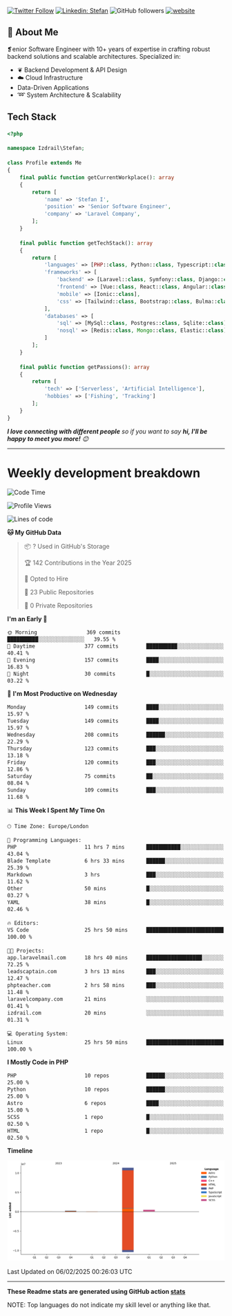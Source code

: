 [![Twitter Follow](https://img.shields.io/twitter/follow/thephpteacher?label=Follow)](https://twitter.com/intent/follow?screen_name=thephpteacher)
[![Linkedin: Stefan](https://img.shields.io/badge/izdrail-blue?style=flat-square&logo=Linkedin&logoColor=white&link=https://www.linkedin.com/in/izdrail/)](https://www.linkedin.com/in/izdrail/)
![GitHub followers](https://img.shields.io/github/followers/izdrail?label=Follow&style=social)
[![website](https://img.shields.io/badge/Website-46a2f1.svg?&style=flat-square&logo=Google-Chrome&logoColor=white&link=https://izdrail.com/)](https://izdrail.com/)

## 🚀 About Me
❡enior Software Engineer with 10+ years of expertise in crafting robust backend solutions and scalable architectures. 
Specialized in:

- ❦ Backend Development & API Design
- ☁️ Cloud Infrastructure
-  Data-Driven Applications
- ➿ System Architecture & Scalability

## Tech Stack

```php
<?php

namespace Izdrail\Stefan;

class Profile extends Me
{
    final public function getCurrentWorkplace(): array
    {
        return [
            'name' => 'Stefan I',
            'position' => 'Senior Software Engineer',
            'company' => 'Laravel Company',
        ];
    }
    
    final public function getTechStack(): array
    {
        return [
            'languages' => [PHP::class, Python::class, Typescript::class],
            'frameworks' => [
                'backend' => [Laravel::class, Symfony::class, Django::class, FastApi::class],
                'frontend' => [Vue::class, React::class, Angular::class],
                'mobile' => [Ionic::class],
                'css' => [Tailwind::class, Bootstrap::class, Bulma::class]
            ],
            'databases' => [
                'sql' => [MySql::class, Postgres::class, Sqlite::class],
                'nosql' => [Redis::class, Mongo::class, Elastic::class]
            ]
        ];
    }

    final public function getPassions(): array
    {
        return [
            'tech' => ['Serverless', 'Artificial Intelligence'],
            'hobbies' => ['Fishing', 'Tracking']
        ];
    }
}
```
 <em><b>I love connecting with different people</b> so if you want to say <b>hi, I'll be happy to meet you more!</b> 😊</em>


---
# Weekly development breakdown
<!--START_SECTION:waka-->
![Code Time](http://img.shields.io/badge/Code%20Time-996%20hrs%2027%20mins-blue)

![Profile Views](http://img.shields.io/badge/Profile%20Views-1-blue)

![Lines of code](https://img.shields.io/badge/From%20Hello%20World%20I%27ve%20Written-12.1%20million%20lines%20of%20code-blue)

**🐱 My GitHub Data** 

> 📦 ? Used in GitHub's Storage 
 > 
> 🏆 142 Contributions in the Year 2025
 > 
> 💼 Opted to Hire
 > 
> 📜 23 Public Repositories 
 > 
> 🔑 0 Private Repositories 
 > 
**I'm an Early 🐤** 

```text
🌞 Morning                369 commits         ██████████░░░░░░░░░░░░░░░   39.55 % 
🌆 Daytime                377 commits         ██████████░░░░░░░░░░░░░░░   40.41 % 
🌃 Evening                157 commits         ████░░░░░░░░░░░░░░░░░░░░░   16.83 % 
🌙 Night                  30 commits          █░░░░░░░░░░░░░░░░░░░░░░░░   03.22 % 
```
📅 **I'm Most Productive on Wednesday** 

```text
Monday                   149 commits         ████░░░░░░░░░░░░░░░░░░░░░   15.97 % 
Tuesday                  149 commits         ████░░░░░░░░░░░░░░░░░░░░░   15.97 % 
Wednesday                208 commits         ██████░░░░░░░░░░░░░░░░░░░   22.29 % 
Thursday                 123 commits         ███░░░░░░░░░░░░░░░░░░░░░░   13.18 % 
Friday                   120 commits         ███░░░░░░░░░░░░░░░░░░░░░░   12.86 % 
Saturday                 75 commits          ██░░░░░░░░░░░░░░░░░░░░░░░   08.04 % 
Sunday                   109 commits         ███░░░░░░░░░░░░░░░░░░░░░░   11.68 % 
```


📊 **This Week I Spent My Time On** 

```text
🕑︎ Time Zone: Europe/London

💬 Programming Languages: 
PHP                      11 hrs 7 mins       ███████████░░░░░░░░░░░░░░   43.04 % 
Blade Template           6 hrs 33 mins       ██████░░░░░░░░░░░░░░░░░░░   25.39 % 
Markdown                 3 hrs               ███░░░░░░░░░░░░░░░░░░░░░░   11.62 % 
Other                    50 mins             █░░░░░░░░░░░░░░░░░░░░░░░░   03.27 % 
YAML                     38 mins             █░░░░░░░░░░░░░░░░░░░░░░░░   02.46 % 

🔥 Editors: 
VS Code                  25 hrs 50 mins      █████████████████████████   100.00 % 

🐱‍💻 Projects: 
app.laravelmail.com      18 hrs 40 mins      ██████████████████░░░░░░░   72.25 % 
leadscaptain.com         3 hrs 13 mins       ███░░░░░░░░░░░░░░░░░░░░░░   12.47 % 
phpteacher.com           2 hrs 58 mins       ███░░░░░░░░░░░░░░░░░░░░░░   11.48 % 
laravelcompany.com       21 mins             ░░░░░░░░░░░░░░░░░░░░░░░░░   01.41 % 
izdrail.com              20 mins             ░░░░░░░░░░░░░░░░░░░░░░░░░   01.31 % 

💻 Operating System: 
Linux                    25 hrs 50 mins      █████████████████████████   100.00 % 
```

**I Mostly Code in PHP** 

```text
PHP                      10 repos            ██████░░░░░░░░░░░░░░░░░░░   25.00 % 
Python                   10 repos            ██████░░░░░░░░░░░░░░░░░░░   25.00 % 
Astro                    6 repos             ████░░░░░░░░░░░░░░░░░░░░░   15.00 % 
SCSS                     1 repo              █░░░░░░░░░░░░░░░░░░░░░░░░   02.50 % 
HTML                     1 repo              █░░░░░░░░░░░░░░░░░░░░░░░░   02.50 % 
```



**Timeline**

![Lines of Code chart](https://raw.githubusercontent.com/izdrail/izdrail/master/assets/bar_graph.png)


 Last Updated on 06/02/2025 00:26:03 UTC
<!--END_SECTION:waka-->

---


**These Readme stats are generated using GitHub action [stats](https://github.com/izdrail/stats)**

NOTE: Top languages do not indicate my skill level or anything like that. 
